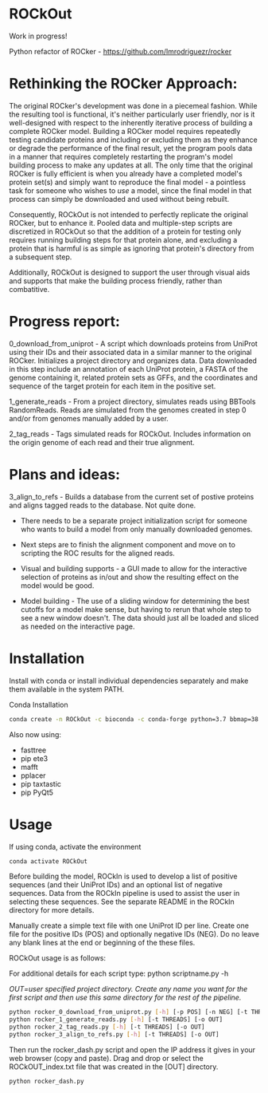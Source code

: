 # ROCkOut

Work in progress!

Python refactor of ROCker - https://github.com/lmrodriguezr/rocker

# Rethinking the ROCker Approach:

The original ROCker's development was done in a piecemeal fashion. While the resulting tool is functional, it's neither particularly user friendly, nor is it well-designed with respect to the inherently iterative process of building a complete ROCker model. Building a ROCker model requires repeatedly testing candidate proteins and including or excluding them as they enhance or degrade the performance of the final result, yet the program pools data in a manner that requires completely restarting the program's model building process to make any updates at all. The only time that the original ROCker is fully efficient is when you already have a completed model's protein set(s) and simply want to reproduce the final model - a pointless task for someone who wishes to *use* a model, since the final model in that process can simply be downloaded and used without being rebuilt.

Consequently, ROCkOut is not intended to perfectly replicate the original ROCker, but to enhance it. Pooled data and multiple-step scripts are discretized in ROCkOut so that the addition of a protein for testing only requires running building steps for that protein alone, and excluding a protein that is harmful is as simple as ignoring that protein's directory from a subsequent step.

Additionally, ROCkOut is designed to support the user through visual aids and supports that make the building process friendly, rather than combatitive.

# Progress report:

0_download_from_uniprot - A script which downloads proteins from UniProt using their IDs and their associated data in a similar manner to the original ROCker. Initializes a project directory and organizes data. Data downloaded in this step include an annotation of each UniProt protein, a FASTA of the genome containing it, related protein sets as GFFs, and the coordinates and sequence of the target protein for each item in the positive set.

1_generate_reads - From a project directory, simulates reads using BBTools RandomReads. Reads are simulated from the genomes created in step 0 and/or from genomes manually added by a user.

2_tag_reads - Tags simulated reads for ROCkOut. Includes information on the origin genome of each read and their true alignment.

# Plans and ideas:

3_align_to_refs - Builds a database from the current set of postive proteins and aligns tagged reads to the database. Not quite done.

* There needs to be a separate project initialization script for someone who wants to build a model from only manually downloaded genomes.

* Next steps are to finish the alignment component and move on to scripting the ROC results for the aligned reads.

* Visual and building supports - a GUI made to allow for the interactive selection of proteins as in/out and show the resulting effect on the model would be good.

* Model building - The use of a sliding window for determining the best cutoffs for a model make sense, but having to rerun that whole step to see a new window doesn't. The data should just all be loaded and sliced as needed on the interactive page.

# Installation

Install with conda or install individual dependencies separately and make them available in the system PATH.

Conda Installation

```bash
conda create -n ROCkOut -c bioconda -c conda-forge python=3.7 bbmap=38.93 muscle=3.8.31 diamond numpy pandas requests dash
```

Also now using:
* fasttree
* pip ete3
* mafft
* pplacer
* pip taxtastic
* pip PyQt5

# Usage

If using conda, activate the environment

```bash
conda activate ROCkOut
```

Before building the model, ROCkIn is used to develop a list of positive sequences (and their UniProt IDs) and an optional list of negative sequences. Data from the ROCkIn pipeline is used to assist the user in selecting these sequences. See the separate README in the ROCkIn directory for more details.

Manually create a simple text file with one UniProt ID per line. Create one file for the positive IDs (POS) and optionally negative IDs (NEG). Do no leave any blank lines at the end or beginning of the these files.

ROCkOut usage is as follows:

For additional details for each script type: python scriptname.py -h

*OUT=user specified project directory. Create any name you want for the first script and then use this same directory for the rest of the pipeline.*

```bash
python rocker_0_download_from_uniprot.py [-h] [-p POS] [-n NEG] [-t THREADS] [-o OUT]
python rocker_1_generate_reads.py [-h] [-t THREADS] [-o OUT]
python rocker_2_tag_reads.py [-h] [-t THREADS] [-o OUT]
python rocker_3_align_to_refs.py [-h] [-t THREADS] [-o OUT]
```

Then run the rocker_dash.py script and open the IP address it gives in your web browser (copy and paste). Drag and drop or select the ROCkOUT_index.txt file that was created in the [OUT] directory.

```bash
python rocker_dash.py
```


